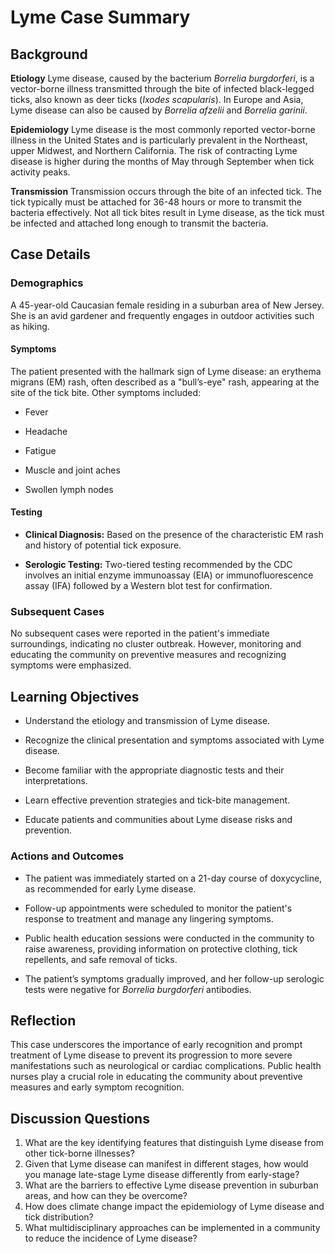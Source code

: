 # Lyme Case Summary

## Background

**Etiology**
Lyme disease, caused by the bacterium *Borrelia burgdorferi*, is a vector-borne illness transmitted through the bite of infected black-legged ticks, also known as deer ticks (*Ixodes scapularis*). In Europe and Asia, Lyme disease can also be caused by *Borrelia afzelii* and *Borrelia garinii*.

**Epidemiology**
Lyme disease is the most commonly reported vector-borne illness in the United States and is particularly prevalent in the Northeast, upper Midwest, and Northern California. The risk of contracting Lyme disease is higher during the months of May through September when tick activity peaks.

**Transmission**
Transmission occurs through the bite of an infected tick. The tick typically must be attached for 36-48 hours or more to transmit the bacteria effectively. Not all tick bites result in Lyme disease, as the tick must be infected and attached long enough to transmit the bacteria.

## Case Details

### Demographics
A 45-year-old Caucasian female residing in a suburban area of New Jersey. She is an avid gardener and frequently engages in outdoor activities such as hiking.

#### Symptoms
The patient presented with the hallmark sign of Lyme disease: an erythema migrans (EM) rash, often described as a "bull’s-eye" rash, appearing at the site of the tick bite. Other symptoms included:

- Fever

- Headache

- Fatigue

- Muscle and joint aches

- Swollen lymph nodes

#### Testing

- **Clinical Diagnosis:** Based on the presence of the characteristic EM rash and history of potential tick exposure.

- **Serologic Testing:** Two-tiered testing recommended by the CDC involves an initial enzyme immunoassay (EIA) or immunofluorescence assay (IFA) followed by a Western blot test for confirmation.

### Subsequent Cases
No subsequent cases were reported in the patient's immediate surroundings, indicating no cluster outbreak. However, monitoring and educating the community on preventive measures and recognizing symptoms were emphasized.

## Learning Objectives

- Understand the etiology and transmission of Lyme disease.

- Recognize the clinical presentation and symptoms associated with Lyme disease.

- Become familiar with the appropriate diagnostic tests and their interpretations.

- Learn effective prevention strategies and tick-bite management.

- Educate patients and communities about Lyme disease risks and prevention.

### Actions and Outcomes

- The patient was immediately started on a 21-day course of doxycycline, as recommended for early Lyme disease.

- Follow-up appointments were scheduled to monitor the patient's response to treatment and manage any lingering symptoms.

- Public health education sessions were conducted in the community to raise awareness, providing information on protective clothing, tick repellents, and safe removal of ticks.

- The patient’s symptoms gradually improved, and her follow-up serologic tests were negative for *Borrelia burgdorferi* antibodies.

## Reflection
This case underscores the importance of early recognition and prompt treatment of Lyme disease to prevent its progression to more severe manifestations such as neurological or cardiac complications. Public health nurses play a crucial role in educating the community about preventive measures and early symptom recognition.

## Discussion Questions
1. What are the key identifying features that distinguish Lyme disease from other tick-borne illnesses?
2. Given that Lyme disease can manifest in different stages, how would you manage late-stage Lyme disease differently from early-stage?
3. What are the barriers to effective Lyme disease prevention in suburban areas, and how can they be overcome?
4. How does climate change impact the epidemiology of Lyme disease and tick distribution?
5. What multidisciplinary approaches can be implemented in a community to reduce the incidence of Lyme disease?
